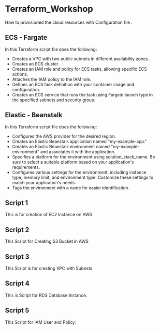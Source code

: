 # Terraform_Workshop
How to provisioned the cloud resources with Configuration file .

## ECS - Fargate 
In this Terraform script file does the following:

*  Creates a VPC with two public subnets in different availability zones.
*  Creates an ECS cluster.
*  Creates an IAM role and policy for ECS tasks, allowing specific ECS actions.
*  Attaches the IAM policy to the IAM role.
*  Defines an ECS task definition with your container image and configuration.
*  Creates an ECS service that runs the task using Fargate launch type in the specified subnets and security group.

## Elastic - Beanstalk
In this Terraform script file does the following:

*  Configures the AWS provider for the desired region.
*  Creates an Elastic Beanstalk application named "my-example-app."
*  Creates an Elastic Beanstalk environment named "my-example-environment" and associates it with the application.
*  Specifies a platform for the environment using solution_stack_name. Be sure to select a suitable platform based on your application's 
    requirements.
*  Configures various settings for the environment, including instance type, memory limit, and environment type. Customize these settings to match 
    your application's needs.
*  Tags the environment with a name for easier identification.

## Script 1 

This is for creation of EC2 Instance on AWS 

## Script 2 

This Script for Creating S3 Bucket in AWS

## Script 3 

This Script is for creating VPC with Subnets 

## Script 4 

This is Script for RDS Database Instance:

## Script 5 

This Script for  IAM User and Policy:
